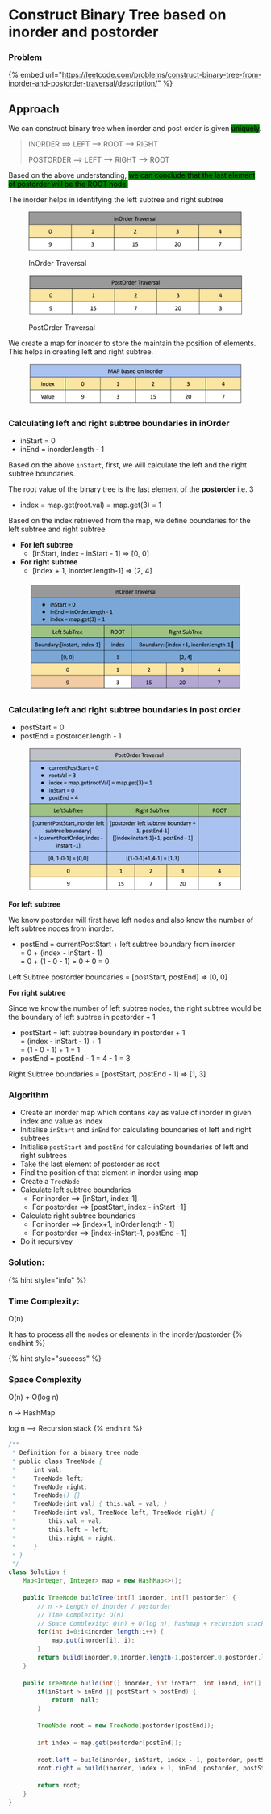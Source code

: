 # Construct Binary Tree based on inorder and postorder

### Problem

{% embed url="https://leetcode.com/problems/construct-binary-tree-from-inorder-and-postorder-traversal/description/" %}

## Approach

We can construct binary tree when inorder and post order is given <mark style="background-color:green;">uniquely</mark>.&#x20;

> INORDER ==> LEFT --> ROOT --> RIGHT
>
> POSTORDER ==> LEFT --> RIGHT --> ROOT

Based on the above understanding, <mark style="background-color:green;">we can conclude that the last element of postorder will be the ROOT node.</mark>

The inorder helps in identifying the left subtree and right subtree

<figure><img src="../../.gitbook/assets/image (34).png" alt=""><figcaption><p>InOrder Traversal</p></figcaption></figure>

<figure><img src="../../.gitbook/assets/image (83).png" alt=""><figcaption><p>PostOrder Traversal</p></figcaption></figure>

We create a map for inorder to store the maintain the position of elements. This helps in creating left and right subtree.

<figure><img src="../../.gitbook/assets/image (62).png" alt=""><figcaption></figcaption></figure>

### Calculating left and right subtree boundaries in inOrder

* inStart = 0
* inEnd = inorder.length - 1

Based on the above `inStart`, first, we will calculate the left and the right subtree boundaries.

The root value of the binary tree is the last element of the **postorder** i.e. 3&#x20;

* index = map.get(root.val) = map.get(3) = 1

Based on the index retrieved from the map, we define boundaries for the left subtree and right subtree

* **For left subtree**
  * \[inStart, index - inStart - 1] ⇒ \[0, 0]
* **For right subtree**&#x20;
  * \[index + 1, inorder.length-1] ⇒ \[2, 4]

<figure><img src="../../.gitbook/assets/image (46).png" alt=""><figcaption></figcaption></figure>

### Calculating left and right subtree boundaries in post order

* postStart = 0
* postEnd = postorder.length - 1

<figure><img src="../../.gitbook/assets/image (82).png" alt=""><figcaption></figcaption></figure>

**For left subtree**

We know postorder will first have left nodes and also know the number of left subtree nodes from inorder.

* postEnd = currentPostStart + left subtree boundary from inorder\
  \=  0  + (index - inStart - 1)\
  \= 0 + (1 - 0 - 1) = 0 + 0 = 0

Left Subtree postorder boundaries = \[postStart, postEnd] ⇒ \[0, 0]

**For right subtree**

Since we know the number of left subtree nodes, the right subtree would be the boundary of left subtree in postorder + 1

* postStart = left subtree boundary in postorder + 1\
  \=  (index - inStart  - 1) + 1\
  \=  (1 - 0 - 1) + 1 = 1
* postEnd = postEnd - 1 = 4 - 1 = 3

Right Subtree boundaries = \[postStart, postEnd - 1] ⇒ \[1, 3]     &#x20;

### **Algorithm** &#x20;

* Create an inorder map which contans key as value of inorder in given index and value as index&#x20;
* Initialise `inStart` and `inEnd` for calculating boundaries of left and right subtrees
* Initialise `postStart` and `postEnd` for calculating boundaries of left and right subtrees
* Take the last element of postorder as root
* Find the position of that element in inorder using map
* Create a `TreeNode`
* Calculate left subtree boundaries
  * For inorder ==> \[inStart, index-1]&#x20;
  * For postorder ==> \[postStart, index - inStart -1]
* Calculate right subtree boundaries
  * For inorder ==> \[index+1, inOrder.length - 1]
  * For postorder ==> \[index-inStart-1, postEnd - 1]
* Do it recursivey

### Solution:

{% hint style="info" %}
### Time Complexity:

O(n)

It has to process all the nodes or elements in the inorder/postorder
{% endhint %}

{% hint style="success" %}
### Space Complexity

O(n) + O(log n)

n -> HashMap

log n --> Recursion stack
{% endhint %}

```java
/**
 * Definition for a binary tree node.
 * public class TreeNode {
 *     int val;
 *     TreeNode left;
 *     TreeNode right;
 *     TreeNode() {}
 *     TreeNode(int val) { this.val = val; }
 *     TreeNode(int val, TreeNode left, TreeNode right) {
 *         this.val = val;
 *         this.left = left;
 *         this.right = right;
 *     }
 * }
 */
class Solution {
    Map<Integer, Integer> map = new HashMap<>();

    public TreeNode buildTree(int[] inorder, int[] postorder) {
        // n -> Length of inorder / postorder
        // Time Complexity: O(n)
        // Space Complexity: O(n) + O(log n), hashmap + recursion stack
        for(int i=0;i<inorder.length;i++) {
            map.put(inorder[i], i);
        }
        return build(inorder,0,inorder.length-1,postorder,0,postorder.length-1);
    }
    
    public TreeNode build(int[] inorder, int inStart, int inEnd, int[] postorder, int postStart, int postEnd){
        if(inStart > inEnd || postStart > postEnd) {
            return  null;
        }
        
        TreeNode root = new TreeNode(postorder[postEnd]);
        
        int index = map.get(postorder[postEnd]);
    
        root.left = build(inorder, inStart, index - 1, postorder, postStart, postStart + index - inStart - 1);
        root.right = build(inorder, index + 1, inEnd, postorder, postStart + index - inStart, postEnd - 1);
        
        return root;
    }
}
```
